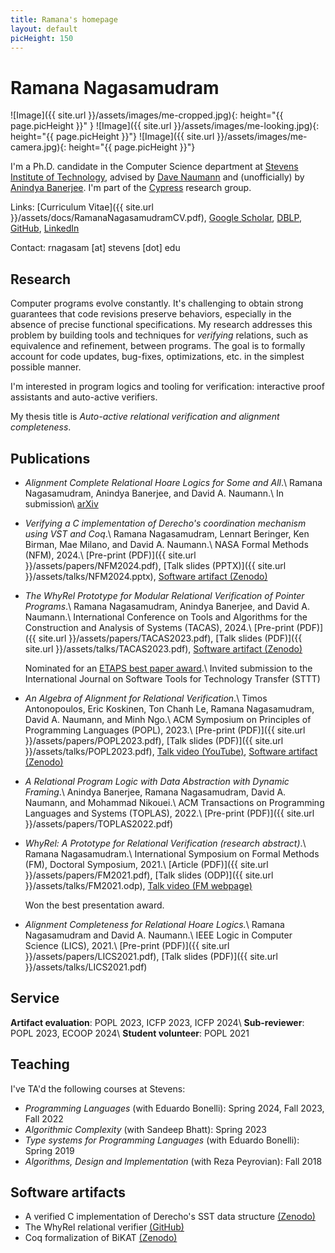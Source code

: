 ```yaml
---
title: Ramana's homepage
layout: default
picHeight: 150
---
```


# Ramana Nagasamudram

![Image]({{ site.url }}/assets/images/me-cropped.jpg){: height="{{ page.picHeight }}" }
![Image]({{ site.url }}/assets/images/me-looking.jpg){: height="{{ page.picHeight }}"}
![Image]({{ site.url }}/assets/images/me-camera.jpg){: height="{{ page.picHeight }}"}

I'm a Ph.D. candidate in the Computer Science department at [Stevens
Institute of
Technology](https://www.stevens.edu/school-engineering-science/departments/computer-science),
advised by [Dave Naumann](https://dnaumann.github.io) and
(unofficially) by [Anindya Banerjee](https://software.imdea.org/~ab/).
I'm part of the [Cypress](https://mgree.github.io/cypress) research group.

Links: [Curriculum Vitae]({{ site.url }}/assets/docs/RamanaNagasamudramCV.pdf), [Google Scholar](https://scholar.google.com/citations?user=XBEIwuUAAAAJ&hl=en&oi=ao), [DBLP](https://dblp.org/pid/284/1130.html), [GitHub](https://github.com/rnagasam), [LinkedIn](https://linkedin.com/in/rnagasam0)

Contact: rnagasam [at] stevens [dot] edu

## Research

Computer programs evolve constantly.  It's challenging to obtain
strong guarantees that code revisions preserve behaviors, especially
in the absence of precise functional specifications.  My research
addresses this problem by building tools and techniques for
*verifying* relations, such as equivalence and refinement, between
programs.  The goal is to formally account for code updates,
bug-fixes, optimizations, etc. in the simplest possible manner.

I'm interested in program logics and tooling for verification:
interactive proof assistants and auto-active verifiers.

My thesis title is *Auto-active relational verification and alignment
completeness*.

## Publications

- *Alignment Complete Relational Hoare Logics for Some and All*.\\
  Ramana Nagasamudram, Anindya Banerjee, and David A. Naumann.\\
  In submission\\
  [arXiv](https://arxiv.org/abs/2307.10045)

- *Verifying a C implementation of Derecho's coordination mechanism using VST and Coq*.\\
  Ramana Nagasamudram, Lennart Beringer, Ken Birman, Mae Milano, and David A. Naumann.\\
  NASA Formal Methods (NFM), 2024.\\
  [Pre-print (PDF)]({{ site.url }}/assets/papers/NFM2024.pdf), [Talk slides (PPTX)]({{ site.url }}/assets/talks/NFM2024.pptx), [Software artifact (Zenodo)](https://zenodo.org/records/10819602)

- *The WhyRel Prototype for Modular Relational Verification of Pointer Programs*.\\
  Ramana Nagasamudram, Anindya Banerjee, and David A. Naumann.\\
  International Conference on Tools and Algorithms for the Construction and Analysis of Systems (TACAS), 2024.\\
  [Pre-print (PDF)]({{ site.url }}/assets/papers/TACAS2023.pdf), [Talk slides (PDF)]({{ site.url }}/assets/talks/TACAS2023.pdf), [Software artifact (Zenodo)](https://zenodo.org/records/7308342)

  Nominated for an [ETAPS best paper award](https://etaps.org/awards/best-paper/).\\
  Invited submission to the International Journal on Software Tools for Technology Transfer (STTT)

- *An Algebra of Alignment for Relational Verification*.\\
  Timos Antonopoulos, Eric Koskinen, Ton Chanh Le, Ramana Nagasamudram, David A. Naumann, and Minh Ngo.\\
  ACM Symposium on Principles of Programming Languages (POPL), 2023.\\
  [Pre-print (PDF)]({{ site.url }}/assets/papers/POPL2023.pdf), [Talk slides (PDF)]({{ site.url }}/assets/talks/POPL2023.pdf), [Talk video (YouTube)](https://www.youtube.com/watch?v=_H299Iy4Rlc), [Software artifact (Zenodo)](https://zenodo.org/records/7144067)

- *A Relational Program Logic with Data Abstraction with Dynamic Framing*.\\
  Anindya Banerjee, Ramana Nagasamudram, David A. Naumann, and Mohammad Nikouei.\\
  ACM Transactions on Programming Languages and Systems (TOPLAS), 2022.\\
  [Pre-print (PDF)]({{ site.url }}/assets/papers/TOPLAS2022.pdf)

- *WhyRel: A Prototype for Relational Verification (research abstract)*.\\
  Ramana Nagasamudram.\\
  International Symposium on Formal Methods (FM), Doctoral Symposium, 2021.\\
  [Article (PDF)]({{ site.url }}/assets/papers/FM2021.pdf), [Talk slides (ODP)]({{ site.url }}/assets/talks/FM2021.odp), [Talk video (FM webpage)](https://lcs.ios.ac.cn/fm2021/doctoral-symposium/)

  Won the best presentation award.

- *Alignment Completeness for Relational Hoare Logics.*\\
  Ramana Nagasamudram and David A. Naumann.\\
  IEEE Logic in Computer Science (LICS), 2021.\\
  [Pre-print (PDF)]({{ site.url }}/assets/papers/LICS2021.pdf), [Talk slides (PDF)]({{ site.url }}/assets/talks/LICS2021.pdf)

## Service

**Artifact evaluation**: POPL 2023, ICFP 2023, ICFP 2024\\
**Sub-reviewer**: POPL 2023, ECOOP 2024\\
**Student volunteer**: POPL 2021

## Teaching

I've TA'd the following courses at Stevens:
- *Programming Languages* (with Eduardo Bonelli): Spring 2024, Fall 2023, Fall 2022
- *Algorithmic Complexity* (with Sandeep Bhatt): Spring 2023
- *Type systems for Programming Languages* (with Eduardo Bonelli): Spring 2019
- *Algorithms, Design and Implementation* (with Reza Peyrovian): Fall 2018

## Software artifacts

- A verified C implementation of Derecho's SST data structure [(Zenodo)](https://zenodo.org/records/10819602)
- The WhyRel relational verifier [(GitHub)](https://github.com/dnaumann/RelRL.git)
- Coq formalization of BiKAT [(Zenodo)](https://zenodo.org/records/7144067)
